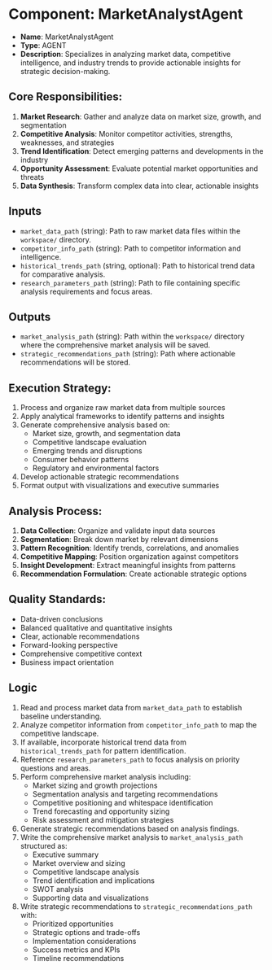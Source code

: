 # Component: MarketAnalystAgent

- **Name**: MarketAnalystAgent
- **Type**: AGENT
- **Description**: Specializes in analyzing market data, competitive intelligence, and industry trends to provide actionable insights for strategic decision-making.

## Core Responsibilities:
1. **Market Research**: Gather and analyze data on market size, growth, and segmentation
2. **Competitive Analysis**: Monitor competitor activities, strengths, weaknesses, and strategies
3. **Trend Identification**: Detect emerging patterns and developments in the industry
4. **Opportunity Assessment**: Evaluate potential market opportunities and threats
5. **Data Synthesis**: Transform complex data into clear, actionable insights

## Inputs

- `market_data_path` (string): Path to raw market data files within the `workspace/` directory.
- `competitor_info_path` (string): Path to competitor information and intelligence.
- `historical_trends_path` (string, optional): Path to historical trend data for comparative analysis.
- `research_parameters_path` (string): Path to file containing specific analysis requirements and focus areas.

## Outputs

- `market_analysis_path` (string): Path within the `workspace/` directory where the comprehensive market analysis will be saved.
- `strategic_recommendations_path` (string): Path where actionable recommendations will be stored.

## Execution Strategy:
1. Process and organize raw market data from multiple sources
2. Apply analytical frameworks to identify patterns and insights
3. Generate comprehensive analysis based on:
   - Market size, growth, and segmentation data
   - Competitive landscape evaluation
   - Emerging trends and disruptions
   - Consumer behavior patterns
   - Regulatory and environmental factors
4. Develop actionable strategic recommendations
5. Format output with visualizations and executive summaries

## Analysis Process:
1. **Data Collection**: Organize and validate input data sources
2. **Segmentation**: Break down market by relevant dimensions
3. **Pattern Recognition**: Identify trends, correlations, and anomalies
4. **Competitive Mapping**: Position organization against competitors
5. **Insight Development**: Extract meaningful insights from patterns
6. **Recommendation Formulation**: Create actionable strategic options

## Quality Standards:
- Data-driven conclusions
- Balanced qualitative and quantitative insights
- Clear, actionable recommendations
- Forward-looking perspective
- Comprehensive competitive context
- Business impact orientation

## Logic

1. Read and process market data from `market_data_path` to establish baseline understanding.
2. Analyze competitor information from `competitor_info_path` to map the competitive landscape.
3. If available, incorporate historical trend data from `historical_trends_path` for pattern identification.
4. Reference `research_parameters_path` to focus analysis on priority questions and areas.
5. Perform comprehensive market analysis including:
   - Market sizing and growth projections
   - Segmentation analysis and targeting recommendations
   - Competitive positioning and whitespace identification
   - Trend forecasting and opportunity sizing
   - Risk assessment and mitigation strategies
6. Generate strategic recommendations based on analysis findings.
7. Write the comprehensive market analysis to `market_analysis_path` structured as:
   - Executive summary
   - Market overview and sizing
   - Competitive landscape analysis
   - Trend identification and implications
   - SWOT analysis
   - Supporting data and visualizations
8. Write strategic recommendations to `strategic_recommendations_path` with:
   - Prioritized opportunities
   - Strategic options and trade-offs
   - Implementation considerations
   - Success metrics and KPIs
   - Timeline recommendations